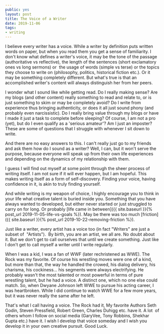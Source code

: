 ```yaml
---
public: yes
layout: post
title: The Voice of a Writer
date: 2019-11-06
tags:
- writing
---
```


I believe every writer has a voice. While a writer by definition puts written words on paper, but when you read them you get a sense of familiarity. I don't know what defines a writer's voice, it may be the tone of the passage (authoritative vs reflective), the length of the sentences (short exclamatory ones vs long sermons) or  the usage of words (simple vs terse) or the topics they choose to write on (philosophy, politics, historical fiction etc.). Or it may be something completely different. But what's true is that an accomplished writer's content will always distinguish her from her peers.

I wonder what I sound like while getting read. Do I really making sense? Are my blogs (and other content) really something to read and relate to, or is just something to skim or may be completely avoid? Do I write from experience thus bringing authenticity, or does it all just sound phony (and probably even narcissistic). Do I really bring value through my blogs or have I made it just a task to complete before sleeping? Of course, I am not a pro (yet), but do I even qualify as a 'serious amateur'? Am I just an imposter? These are some of questions that I struggle with whenever I sit down to write.

And there are no easy answers to this. I can't really just go to my friends and ask them how do I sound as a writer? Well, I can, but it won't serve the purpose, because everyone will speak up from their own life experiences and depending on the dynamics of my relationship with them.

I guess I will find out myself at some point through the sheer process of writing itself. I am not sure if it will ever happen, but I am hopeful. This makes writing itself as a form of self-discovery. Finding your voice, having confidence in it, is akin to truly finding yourself.

And while writing is my weapon of choice, I highly encourage you to think in your life what creative talent is buried inside you. Something that you have always wanted to developed, but either never started or just struggled to carry on for long. Or probably [life came in between]({{ site.baseurl }}{% post_url 2019-11-05-life-vs-goals %}). May be there was too much [friction]({{ site.baseurl }}{% post_url 2019-10-22-removing-friction %}). 

Just like a writer, every artist has a voice too (in fact "Writers" are just a subset of  "Artists").  By birth, you are an artist, we all are. No doubt about it. But we don't get to call ourselves that until we create something. Just like I don't get to call myself a writer until I write regularly. 

When I was a kid, I was a fan of WWF (later rechristened as WWE). The Rock was my favorite. Of course his wrestling moves were one of a kind, but more than that, the way he handled the crowed, his dialog delivery, his charisma, his cockiness... his segments were always electrifying. He probably wasn't the most talented or most powerful in terms of pure wrestling talent, but he had a voice. A distinct one, which no one else could match. So, when Dwyane Johnson left WWE to pursue his acting career, I was heartbroken. While I did continue to watch WWE for a few more years, but it was never really the same after he left. 

That's what I call having a voice. The Rock had it, My favorite Authors Seth Godin, Steven Pressfield, Robert Green, Charles Duhigg etc. have it. A lot  of others whom I follow on social media (GaryVee, Tony Robbins, Shekhar Gupta etc.) have it. I wish I develop that voice someday and I wish you develop it in your own creative pursuit. Good Luck.
